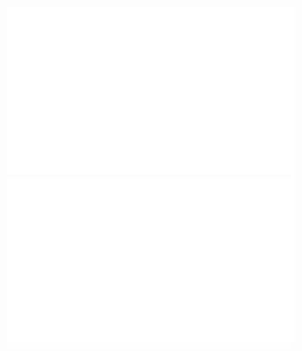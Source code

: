 <!--START_SECTION:waka-->
<!--END_SECTION:waka-->

<a href="https://github.com/jstrieb/github-stats" aling="center">
<img src="https://github.com/eenlpe1/eenlpe1/blob/master/generated/languages.svg#gh-dark-mode-only" />
<img src="https://github.com/eenlpe1/eenlpe1/blob/master/generated/overview.svg#gh-dark-mode-only" />
</a>
